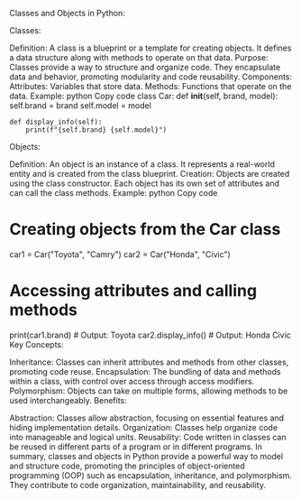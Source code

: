 Classes and Objects in Python:

Classes:

Definition: A class is a blueprint or a template for creating objects. It defines a data structure along with methods to operate on that data.
Purpose: Classes provide a way to structure and organize code. They encapsulate data and behavior, promoting modularity and code reusability.
Components:
Attributes: Variables that store data.
Methods: Functions that operate on the data.
Example:
python
Copy code
class Car:
    def __init__(self, brand, model):
        self.brand = brand
        self.model = model

    def display_info(self):
        print(f"{self.brand} {self.model}")
Objects:

Definition: An object is an instance of a class. It represents a real-world entity and is created from the class blueprint.
Creation: Objects are created using the class constructor. Each object has its own set of attributes and can call the class methods.
Example:
python
Copy code
# Creating objects from the Car class
car1 = Car("Toyota", "Camry")
car2 = Car("Honda", "Civic")

# Accessing attributes and calling methods
print(car1.brand)  # Output: Toyota
car2.display_info()  # Output: Honda Civic
Key Concepts:

Inheritance: Classes can inherit attributes and methods from other classes, promoting code reuse.
Encapsulation: The bundling of data and methods within a class, with control over access through access modifiers.
Polymorphism: Objects can take on multiple forms, allowing methods to be used interchangeably.
Benefits:

Abstraction: Classes allow abstraction, focusing on essential features and hiding implementation details.
Organization: Classes help organize code into manageable and logical units.
Reusability: Code written in classes can be reused in different parts of a program or in different programs.
In summary, classes and objects in Python provide a powerful way to model and structure code, promoting the principles of object-oriented programming (OOP) such as encapsulation, inheritance, and polymorphism. They contribute to code organization, maintainability, and reusability.
